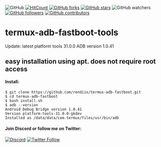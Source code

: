 ![GitHub](https://img.shields.io/github/license/rendiix/termux-adb-fastboot.svg)
[![HitCount](http://hits.dwyl.io/rendiix/termux-adb-fastboot.svg)](http://github.com/rendiix/termux-adb-fastboot)
[![GitHub forks](https://img.shields.io/github/forks/rendiix/termux-adb-fastboot.svg?style=social&label=Fork&maxAge=2592000)](https://github.com/rendiix/termux-adb-fastboot/network/)
[![GitHub stars](https://img.shields.io/github/stars/rendiix/termux-adb-fastboot.svg?style=social&label=Star&maxAge=2592000)](https://github.com/rendiix/termux-adb-fastboot/stargazers/)
![GitHub watchers](https://img.shields.io/github/watchers/rendiix/termux-adb-fastboot.svg?style=social)
[![GitHub followers](https://img.shields.io/github/followers/rendiix.svg?style=social&label=Follow&maxAge=2592000)](https://github.com/rendiix?tab=followers)
[![GitHub contributors](https://img.shields.io/github/contributors/rendiix/termux-adb-fastboot.svg)](https://github.com/rendiix/termux-adb-fastboot/graphs/contributors/)

# termux-adb-fastboot-tools
Update: latest platform tools 31.0.0 ADB version 1.0.41 
## easy installation using apt. does not require root access
#### Install:
``` console
$ git clone https://github.com/rendiix/termux-adb-fastboot.git
$ cd termux-adb-fastboot
$ bash install.sh
$ adb --version
Android Debug Bridge version 1.0.41
Version platform-tools-31.0.0-gkdev
Installed as /data/data/com.termux/files/usr/bin/adb
```
#### Join Discord or follow me on Twitter:

[![Discord](https://img.shields.io/discord/404576842419273729.svg?label=join%20discord&logo=discord)](https://discord.gg/5PmKhrc)
[![Twitter Follow](https://img.shields.io/twitter/follow/rendiix.svg?color=green&label=follow&logo=twitter&style=social)](https://twitter.com/rendiix)
